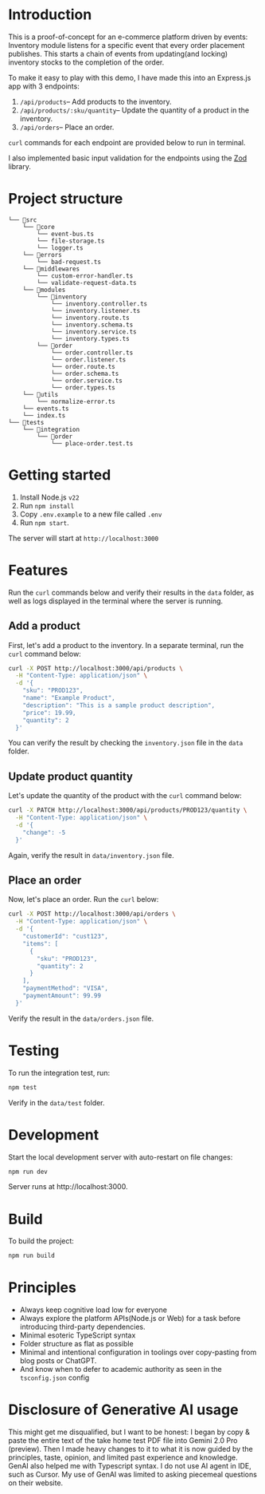 # Introduction

This is a proof-of-concept for an e-commerce platform driven by events: Inventory module listens for a specific event that every order placement publishes. This starts a chain of events from updating(and locking) inventory stocks to the completion of the order.

To make it easy to play with this demo, I have made this into an Express.js app with 3 endpoints:

1. `/api/products`– Add products to the inventory.
2. `/api/products/:sku/quantity`– Update the quantity of a product in the inventory.
3. `/api/orders`– Place an order.

`curl` commands for each endpoint are provided below to run in terminal.

I also implemented basic input validation for the endpoints using the [Zod](https://zod.dev) library.

# Project structure

```
└── 📁src
    └── 📁core
        └── event-bus.ts
        └── file-storage.ts
        └── logger.ts
    └── 📁errors
        └── bad-request.ts
    └── 📁middlewares
        └── custom-error-handler.ts
        └── validate-request-data.ts
    └── 📁modules
        └── 📁inventory
            └── inventory.controller.ts
            └── inventory.listener.ts
            └── inventory.route.ts
            └── inventory.schema.ts
            └── inventory.service.ts
            └── inventory.types.ts
        └── 📁order
            └── order.controller.ts
            └── order.listener.ts
            └── order.route.ts
            └── order.schema.ts
            └── order.service.ts
            └── order.types.ts
    └── 📁utils
        └── normalize-error.ts
    └── events.ts
    └── index.ts
└── 📁tests
    └── 📁integration
        └── 📁order
            └── place-order.test.ts
```

# Getting started

1. Install Node.js `v22`
2. Run `npm install`
3. Copy `.env.example` to a new file called `.env`
4. Run `npm start`.

The server will start at `http://localhost:3000`

# Features

Run the `curl` commands below and verify their results in the `data` folder, as well as logs displayed in the terminal where the server is running.

## Add a product

First, let's add a product to the inventory. In a separate terminal, run the `curl` command below:

```bash
curl -X POST http://localhost:3000/api/products \
  -H "Content-Type: application/json" \
  -d '{
    "sku": "PROD123",
    "name": "Example Product",
    "description": "This is a sample product description",
    "price": 19.99,
    "quantity": 2
  }'
```

You can verify the result by checking the `inventory.json` file in the `data` folder.

## Update product quantity

Let's update the quantity of the product with the `curl` command below:

```bash
curl -X PATCH http://localhost:3000/api/products/PROD123/quantity \
  -H "Content-Type: application/json" \
  -d '{
    "change": -5
  }'
```

Again, verify the result in `data/inventory.json` file.

## Place an order

Now, let's place an order. Run the `curl` below:

```bash
curl -X POST http://localhost:3000/api/orders \
  -H "Content-Type: application/json" \
  -d '{
    "customerId": "cust123",
    "items": [
      {
        "sku": "PROD123",
        "quantity": 2
      }
    ],
    "paymentMethod": "VISA",
    "paymentAmount": 99.99
  }'
```

Verify the result in the `data/orders.json` file.

# Testing

To run the integration test, run:

```bash
npm test
```

Verify in the `data/test` folder.

# Development

Start the local development server with auto-restart on file changes:

```bash
npm run dev
```

Server runs at http://localhost:3000.

# Build

To build the project:

```bash
npm run build
```

# Principles

- Always keep cognitive load low for everyone
- Always explore the platform APIs(Node.js or Web) for a task before introducing third-party dependencies.
- Minimal esoteric TypeScript syntax
- Folder structure as flat as possible
- Minimal and intentional configuration in toolings over copy-pasting from blog posts or ChatGPT.
- And know when to defer to academic authority as seen in the `tsconfig.json` config

# Disclosure of Generative AI usage

This might get me disqualified, but I want to be honest: I began by copy & paste the entire text of the take home test PDF file into Gemini 2.0 Pro (preview). Then I made heavy changes to it to what it is now guided by the principles, taste, opinion, and limited past experience and knowledge. GenAI also helped me with Typescript syntax. I do not use AI agent in IDE, such as Cursor. My use of GenAI was limited to asking piecemeal questions on their website.
